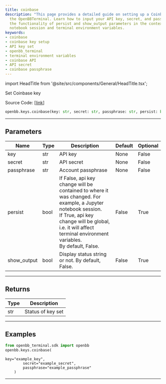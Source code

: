 ```yaml
---
title: coinbase
description: "This page provides a detailed guide on setting up a Coinbase key using"
  the OpenBBTerminal. Learn how to input your API key, secret, and passphrase. Understand
  the functionality of persist and show_output parameters in the context of your Jupyter
  notebook session and terminal environment variables.
keywords:
- coinbase
- coinbase key setup
- API key set
- openbb_terminal
- terminal environment variables
- coinbase API
- API secret
- coinbase passphrase
---
```


import HeadTitle from '@site/src/components/General/HeadTitle.tsx';

<HeadTitle title="keys.coinbase - Reference | OpenBB SDK Docs" />

Set Coinbase key

Source Code: [[link](https://github.com/OpenBB-finance/OpenBBTerminal/tree/main/openbb_terminal/keys_model.py#L1622)]

```python
openbb.keys.coinbase(key: str, secret: str, passphrase: str, persist: bool = False, show_output: bool = False)
```

---

## Parameters

| Name | Type | Description | Default | Optional |
| ---- | ---- | ----------- | ------- | -------- |
| key | str | API key | None | False |
| secret | str | API secret | None | False |
| passphrase | str | Account passphrase | None | False |
| persist | bool | If False, api key change will be contained to where it was changed. For example, a Jupyter notebook session.<br/>If True, api key change will be global, i.e. it will affect terminal environment variables.<br/>By default, False. | False | True |
| show_output | bool | Display status string or not. By default, False. | False | True |


---

## Returns

| Type | Description |
| ---- | ----------- |
| str | Status of key set |
---

## Examples

```python
from openbb_terminal.sdk import openbb
openbb.keys.coinbase(
```

```
key="example_key",
        secret="example_secret",
        passphrase="example_passphrase"
    )
```
---
